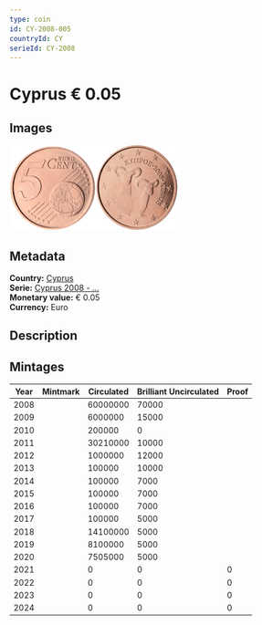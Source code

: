 ```yaml
---
type: coin
id: CY-2008-005
countryId: CY
serieId: CY-2008
---
```


# Cyprus € 0.05

## Images

<img src="../../../Images/common-2007-005.webp" height="150" alt="Front image"><img src="Images/cyprus-2008-005.webp" height="150" alt="Back image">

## Metadata

**Country:** [Cyprus](../index.md)\
**Serie:** [Cyprus 2008 - ...](index.md)\
**Monetary value:** € 0.05\
**Currency:** Euro

## Description


## Mintages

| Year | Mintmark | Circulated | Brilliant Uncirculated | Proof |
| ---- | -------- | ---------- | ---------------------- | ----- |
| 2008 |  | 60000000| 70000 |  |
| 2009 |  | 6000000| 15000 |  |
| 2010 |  | 200000| 0 |  |
| 2011 |  | 30210000| 10000 |  |
| 2012 |  | 1000000| 12000 |  |
| 2013 |  | 100000| 10000 |  |
| 2014 |  | 100000| 7000 |  |
| 2015 |  | 100000| 7000 |  |
| 2016 |  | 100000| 7000 |  |
| 2017 |  | 100000| 5000 |  |
| 2018 |  | 14100000| 5000 |  |
| 2019 |  | 8100000| 5000 |  |
| 2020 |  | 7505000| 5000 |  |
| 2021 |  | 0 | 0 | 0 |
| 2022 |  | 0 | 0 | 0 |
| 2023 |  | 0 | 0 | 0 |
| 2024 |  | 0 | 0 | 0 |
